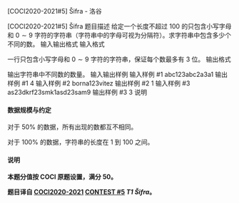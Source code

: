 



[COCI2020-2021#5] Šifra - 洛谷














[COCI2020-2021#5] Šifra
题目描述
给定一个长度不超过 $100$ 的只包含小写字母和 $0 \sim 9$ 字符的字符串（字符串中的字母可视为分隔符）。求字符串中包含多少个不同的数。
输入输出格式
输入格式

一行只包含小写字母和 $0 \sim 9$ 字符的字符串，保证每个数最多有 $3$ 位。
输出格式

输出字符串中不同数的数量。
输入输出样例
输入样例 #1
abc123abc2a3a1
输出样例 #1
4
输入样例 #2
borna123vitez
输出样例 #2
1
输入样例 #3
as23dkrf23smk1asd23sam9
输出样例 #3
3
说明
#### 数据规模与约定

对于 $50\%$ 的数据，所有出现的数都互不相同。

对于 $100\%$ 的数据，字符串的长度在 $1$ 到 $100$ 之间。

#### 说明

**本题分值按 COCI 原题设置，满分 $50$。**

**题目译自 [COCI2020-2021](https://hsin.hr/coci/) [CONTEST #5](https://hsin.hr/coci/contest5_tasks.pdf)  _T1 Šifra_。**







